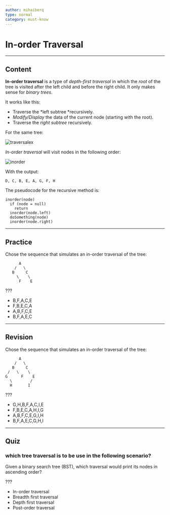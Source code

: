 ```yaml
---
author: mihaiberq
type: normal
category: must-know
---
```


# In-order Traversal


---

## Content

**In-order traversal** is a type of *depth-first traversal* in which the *root* of the tree is visited after the left child and before the right child. It only makes sense for *binary trees*.

It works like this:

- Traverse the *left subtree *recursively.
- *Modify/Display* the data of the current node (starting with the root).
- Traverse the *right subtree* recursively.

For the same tree:

![traversalex](https://img.enkipro.com/a60c49e26c0b710b7fd170527d2adf93.png)

*In-order traversal* will visit nodes in the following order:

![inorder](https://img.enkipro.com/9a551ec21baec6ae9651535be19ad38b.png)

With the output:

```plain-text
D, C, B, E, A, G, F, H
```

The pseudocode for the recursive method is:

```plain-text
inorder(node)
  if (node = null)
    return
  inorder(node.left)
  doSomething(node)
  inorder(node.right)
```


---

## Practice

Chose the sequence that simulates an in-order traversal of the tree:

```plain-text
      A
    /   \
   B     C
     \    \
      F    E
```

???

- B,F,A,C,E
- F,B,E,C,A
- A,B,F,C,E
- B,F,A,E,C


---

## Revision

Chose the sequence that simulates an in-order traversal of the tree:

```plain-text
      A
    /   \
   B     C
 /   \    \
G      F    E
  \        /
  H       I
```

???

- G,H,B,F,A,C,I,E
- F,B,E,C,A,H,I,G
- A,B,F,C,E,G,I,H
- B,F,A,E,C,G,H,I


---

## Quiz

### which tree traversal is to be use in the following scenario?


Given a binary search tree (BST), which traversal would print
its nodes in ascending order?

 ???

- In-order traversal
- Breadth first traversal
- Depth first traversal
- Post-order traversal
 
